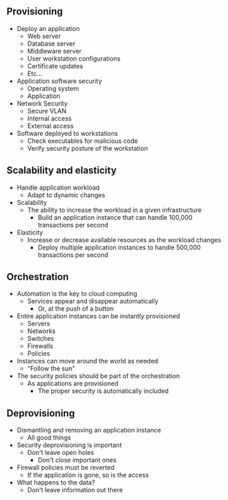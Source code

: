 ## Provisioning
- Deploy an application
	- Web server
	- Database server
	- Middleware server
	- User workstation configurations
	- Certificate updates
	- Etc...
- Application software security
	- Operating system
	- Application
- Network Security
	- Secure VLAN
	- Internal access
	- External access
- Software deployed to workstations
	- Check executables for malicious code
	- Verify security posture of the workstation

## Scalability and elasticity
- Handle application workload
	- Adapt to dynamic changes
- Scalability
	- The ability to increase the workload in a given infrastructure
		- Build an application instance that can handle 100,000 transactions per second
- Elasticity
	- Increase or decrease available resources as the workload changes
		- Deploy multiple application instances to handle 500,000 transactions per second

## Orchestration
- Automation is the key to cloud computing
	- Services appear and disappear automatically
		- Or, at the push of a button
- Entire application instances can be instantly provisioned
	- Servers
	- Networks
	- Switches
	- Firewalls
	- Policies
- Instances can move around the world as needed
	- "Follow the sun"
- The security policies should be part of the orchestration
	- As applications are provisioned
		- The proper security is automatically included

## Deprovisioning
- Dismantling and removing an application instance
	- All good things
- Security deprovisioning is important
	- Don't leave open holes
		- Don't close important ones
- Firewall policies must be reverted
	- If the application is gone, so is the access
- What happens to the data?
	- Don't leave information out there

